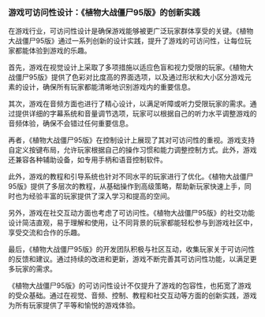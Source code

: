 ### 游戏可访问性设计：《植物大战僵尸95版》的创新实践

在游戏行业，可访问性设计是确保游戏能够被更广泛玩家群体享受的关键。《植物大战僵尸95版》通过一系列创新的设计实践，提升了游戏的可访问性，让每位玩家都能体验到游戏的乐趣。

首先，游戏在视觉设计上采取了多项措施以适应色盲和视力受限的玩家。《植物大战僵尸95版》提供了色彩对比度高的界面选项，以及通过形状和大小区分游戏元素的设计，确保所有玩家都能清晰地识别游戏内的重要信息。

其次，游戏在音频方面也进行了精心设计，以满足听障或听力受限玩家的需求。通过提供详细的字幕系统和音量调节选项，玩家可以根据自己的听力水平调整游戏的音频体验，确保不会错过任何重要信息。

再者，《植物大战僵尸95版》在控制设计上展现了其对可访问性的重视。游戏支持自定义按键布局，允许玩家根据自己的操作习惯和能力调整控制方式。此外，游戏还兼容各种辅助设备，如专用手柄和语音控制软件。

此外，游戏的教程和引导系统也针对不同水平的玩家进行了优化。《植物大战僵尸95版》提供了多层次的教程，从基础操作到高级策略，帮助新玩家快速上手，同时也为经验丰富的玩家提供了深入学习和提高的空间。

另外，游戏在社交互动方面也考虑了可访问性。《植物大战僵尸95版》的社交功能设计简洁直观，易于理解和使用，让不同背景的玩家都能轻松参与到游戏社区中，享受交流和合作的乐趣。

最后，《植物大战僵尸95版》的开发团队积极与社区互动，收集玩家关于可访问性的反馈和建议。通过持续的改进和更新，游戏不断完善其可访问性功能，以满足更多玩家的需求。

《植物大战僵尸95版》的可访问性设计不仅提升了游戏的包容性，也拓宽了游戏的受众基础。通过在视觉、音频、控制、教程和社交互动等方面的创新实践，游戏为所有玩家提供了平等和愉悦的游戏体验。